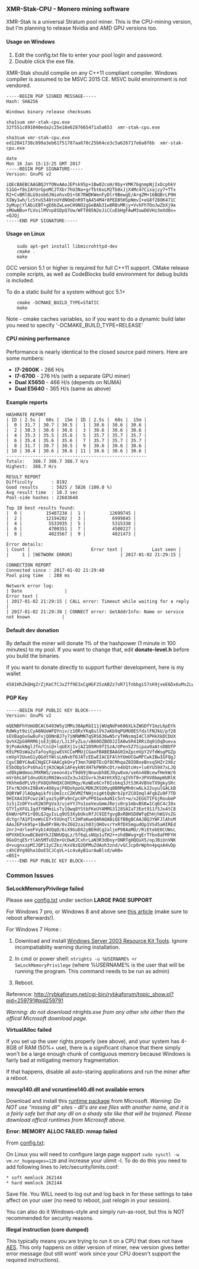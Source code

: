 ### XMR-Stak-CPU - Monero mining software

XMR-Stak is a universal Stratum pool miner. This is the CPU-mining version, but I'm planning to release Nvidia and AMD GPU versions too.


#### Usage on Windows 
1) Edit the config.txt file to enter your pool login and password. 
2) Double click the exe file. 

XMR-Stak should compile on any C++11 compliant compiler. Windows compiler is assumed to be MSVC 2015 CE. MSVC build environment is not vendored.
```
-----BEGIN PGP SIGNED MESSAGE-----
Hash: SHA256

Windows binary release checksums

sha1sum xmr-stak-cpu.exe
32f551c891040eda2c25e18e6287665471a5a653  xmr-stak-cpu.exe

sha3sum xmr-stak-cpu.exe
ed12841738c899a3eb61f51787aa670c25b64ce3c5a626717e6a8f6b  xmr-stak-cpu.exe

date
Mon 16 Jan 15:13:25 GMT 2017
-----BEGIN PGP SIGNATURE-----
Version: GnuPG v2

iQEcBAEBCAAGBQJYfONvAAoJEPsk95p+1Bw02coH/0by+VMK76gnmpNjIxDcphkV
S1GG+f0sIAYUrGpoMCJTXbr7hU3Na+grTbt6xLM2Tb0xJjX4Mc47Cixajzy7+TTx
R2+CvBRl8LG9zob6JNiohvxD1+SK7RWDKWenFyDlr9BewgE/ArqZM+16BQBrLP9H
XIWy1wh/lcSYuS548tnUYdNOmEnR9TqA454M4r8PED85HSpNmvI+eG8fZ8OK471C
3yMupjYlAbiEBT+gE6bZwLeeCH9NO2gGeBAb31w8RBsMRjy+VvhFhTOoJwZbXj9e
sMUwNBu+fLVoilMVvp8SDpQ7Uw/WFT085N2eJiCCuEbHgFAwM3uwD6VHz3eXd0s=
=QJQj
-----END PGP SIGNATURE-----
```

#### Usage on Linux
```
    sudo apt-get install libmicrohttpd-dev
    cmake .
    make
```

GCC version 5.1 or higher is required for full C++11 support. CMake release compile scripts, as well as CodeBlocks build environment for debug builds is included.

To do a static build for a system without gcc 5.1+
```
    cmake -DCMAKE_BUILD_TYPE=STATIC
    make
```
Note - cmake caches variables, so if you want to do a dynamic build later you need to specify '-DCMAKE_BUILD_TYPE=RELEASE'

#### CPU mining performance 

Performance is nearly identical to the closed source paid miners. Here are some numbers:

* **I7-2600K** - 266 H/s
* **I7-6700** - 276 H/s (with a separate GPU miner)
* **Dual X5650** - 466 H/s (depends on NUMA)
* **Dual E5640** - 365 H/s (same as above)

#### Example reports
```
HASHRATE REPORT
| ID | 2.5s |  60s |  15m | ID | 2.5s |  60s |  15m |
|  0 | 31.7 | 30.7 | 30.5 |  1 | 30.6 | 30.6 | 30.6 |
|  2 | 30.3 | 30.6 | 30.6 |  3 | 30.6 | 30.6 | 30.6 |
|  4 | 35.3 | 35.5 | 35.6 |  5 | 35.7 | 35.7 | 35.7 |
|  6 | 35.4 | 35.6 | 35.6 |  7 | 35.7 | 35.7 | 35.7 |
|  8 | 31.7 | 30.7 | 30.5 |  9 | 30.6 | 30.6 | 30.6 |
| 10 | 30.4 | 30.6 | 30.6 | 11 | 30.6 | 30.6 | 30.6 |
-----------------------------------------------------
Totals:   388.7 388.7 388.7 H/s
Highest:  388.7 H/s
```

```
RESULT REPORT
Difficulty       : 8192
Good results     : 5825 / 5826 (100.0 %)
Avg result time  : 10.3 sec
Pool-side hashes : 22683648

Top 10 best results found:
|  0 |         15407238 |  1 |         12699745 |
|  2 |         12194202 |  3 |          6999845 |
|  4 |          5533935 |  5 |          5315338 |
|  6 |          4700351 |  7 |          4500227 |
|  8 |          4023567 |  9 |          4021473 |

Error details:
| Count |                       Error text |           Last seen |
|     1 | [NETWORK ERROR]                  | 2017-01-02 21:29:15 |
```

```
CONNECTION REPORT
Connected since : 2017-01-02 21:29:40
Pool ping time  : 288 ms

Network error log:
| Date                |                                                       Error text |
| 2017-01-02 21:29:15 | CALL error: Timeout while waiting for a reply                    |
| 2017-01-02 21:29:30 | CONNECT error: GetAddrInfo: Name or service not known            |
```

#### Default dev donation
By default the miner will donate 1% of the hashpower (1 minute in 100 minutes) to my pool. If you want to change that, edit **donate-level.h** before you build the binaries.

If you want to donate directly to support further development, here is my wallet

```
4581HhZkQHgZrZjKeCfCJxZff9E3xCgHGF25zABZz7oR71TnbbgiS7sK9jveE6Dx6uMs2LwszDuvQJgRZQotdpHt1fTdDhk
```

#### PGP Key
```
-----BEGIN PGP PUBLIC KEY BLOCK-----
Version: GnuPG v2

mQENBFhYUmUBCAC6493W5y1MMs38ApRbI11jWUqNdFm686XLkZWGDfYImzL6pEYk
RdWkyt9ziCyA6NUeWFQYniv/z10RxYKq8ulVVJaKb9qPGMU0ESfdxlFNJkU/pf28
sEVBagGvGw8uFxjQONnBJ7y7iNRWMN7qSRS636wN5ryTHNsmqI4ClXPHkXkDCDUX
QvhXZpG9RRM6jsE3jBGz/LJi3FyZLo/vB60OZBODJ2IA0wSR41RRiOq01OqDueva
9jPoAokNglJfn/CniQ+lqUEXj1vjAZ1D5Mn9fISzA/UPen5Z7Sipaa9aAtsDBOfP
K9iPKOsWa2uTafoyXgiwEVXCCeMMUjCGaoFBABEBAAG0ImZpcmVpY2VfdWsgPGZp
cmVpY2UueG1yQGdtYWlsLmNvbT6JATcEEwEIACEFAlhYUmUCGwMFCwkIBwIGFQgJ
CgsCBBYCAwECHgECF4AACgkQ+yT3mn7UHDTEcQf8CMhqaZ0IOBxeBnsq5HZr2X6z
E5bODp5cPs6ha1tjH3CWpk1AFeykNtXH7kPW9hcDt/e4UQtcHs+lu6YU59X7xLJQ
udOkpWdmooJMXRWS/zeeon4ivT9d69jNnwubh8EJOyw8xm/se6n48BcewfHekW/6
mVrbhLbF1dnuUGXzRN1WxsUZx3uJd2UvrkJhAtHtX92/qIVhT0+3PXV0bmpHURlK
YKhhm8dPLV9jPX8QVRHQXCOHSMqy/KoWEe6CnT0Isbkq3JtS3K4VBVeTX9gkySRc
IFxrNJdXsI9BxKv4O8yajP8DohpoGLMDKZKSO0yq0BRMgMh0cw6Lk22uyulGALkB
DQRYWFJlAQgAqikfViOmIccCZKVMZfNHjnigKtQqNrbJpYZCOImql4FqbZu9F7TD
9HIXA43SPcwziWlyazSy8Pa9nCpc6PuPPO1wxAaNIc5nt+w/x2EGGTIFGjRoubmP
3i5jZzOFYsvR2W3PgVa3/ujeYYJYo1oeVeuGmmJRejs0rp1mbvBSKw1Cq6C4cI0x
GTY1yXFGLIgdfYNMmiLsTy1Qwq8YStbFKeUYAMMG3128SAIaT3Eet911f5Jx4tC8
6kWUr6PX1rQ0LQJqyIsLq9U53XybUksRfJC9IEfgvgBxRBHSD8WfqEhHjhW1VsZG
dcYgr7A1PIneWsCEY+5VUnqTlt2HPaKweQARAQABiQEfBBgBCAAJBQJYWFJlAhsM
AAoJEPsk95p+1Bw0Pr8H/0vZ6U2zaih03jOHOvsrYxRfDXSmgudOp1VS45aHIREd
2nrJ+drleeFVyb14UQqO/6iX9GuDX2yBEHdCg2aljeP98AaMU//RiEtebE6CUWsL
HPVXHIkxwBCBe0YkJINHUQqLz/5f6qLsNUp1uTH2++zhdBWvg+gErTYbx8aFMFYH
0GoOtqE5rtlAh5MTvDZm+UcDwKJCxhrLaN3R3dDoyrDNRTgHQQuX5/opJBiUnVNK
d+vugnxzpMIJQP11yCZkz/KxV8zQ2QPMuZdAoh3znd/vGCJcp0rWphn4pqxA4vDp
c4hC0Yg9Dha1OoE5CJCqVL+ic4vAyB1urAwBlsd/wH8=
=B5I+
-----END PGP PUBLIC KEY BLOCK-----
```

### Common Issues

**SeLockMemoryPrivilege failed**

Please see [config.txt](config.txt) under section **LARGE PAGE SUPPORT**

For Windows 7 pro, or Windows 8 and above see [this article](https://msdn.microsoft.com/en-gb/library/ms190730.aspx)  (make sure to reboot afterwards!).

For Windows 7 Home :

1) Download and install [Windows Server 2003 Resource Kit Tools](https://www.microsoft.com/en-us/download/details.aspx?id=17657).  Ignore incompatiablity warning during installation.

2) In cmd or power shell: `ntrights -u %USERNAME% +r SeLockMemoryPrivilege`  (where %USERNAME% is the user that will be running the program.  This command needs to be run as admin)

3) Reboot.

Reference: http://rybkaforum.net/cgi-bin/rybkaforum/topic_show.pl?pid=259791#pid259791

*Warning: do not download ntrights.exe from any other site other then the offical Microsoft download page.*

**VirtualAlloc failed**

If you set up the user rights properly (see above), and your system has 4-8GB of RAM (50%+ use), there is a significant chance that there simply won't be a large enough chunk of contiguous memory because Windows is fairly bad at mitigating memory fragmentation.

If that happens, disable all auto-staring applications and run the miner after a reboot.

**msvcp140.dll and vcruntime140.dll not available errors**

Download and install this [runtime package](https://www.microsoft.com/en-us/download/details.aspx?id=48145) from Microsoft.  *Warning: Do NOT use "missing dll" sites - dll's are exe files with another name, and it is a fairly safe bet that any dll on a shady site like that will be trojaned.  Please download offical runtimes from Microsoft above.*


**Error: MEMORY ALLOC FAILED: mmap failed**

From [config.txt](config.txt):

On Linux you will need to configure large page support `sudo sysctl -w vm.nr_hugepages=128` and increase your
ulimit -l. To do do this you need to add following lines to /etc/security/limits.conf:

    * soft memlock 262144
    * hard memlock 262144
    
Save file.  You WILL need to log out and log back in for these settings to take affect on your user (no need to reboot, just relogin in your session).
   
You can also do it Windows-style and simply run-as-root, but this is NOT recommended for security reasons.

**Illegal instruction (core dumped)**

This typically means you are trying to run it on a CPU that does not have [AES](https://en.wikipedia.org/wiki/AES_instruction_set).  This only happens on older version of miner, new version gives better error message (but still wont' work since your CPU doesn't support the required instructions).



